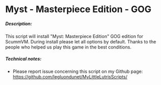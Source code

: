 # Myst - Masterpiece Edition - GOG

##### Description:
This script will install "Myst: Masterpiece Edition" GOG edition for ScummVM.
During install please let all options by default.
Thanks to the people who helped us play this game in the best conditions.

##### Technical notes:
- Please report issue concerning this script on my Github page:
https://github.com/legluondunet/MyLittleLutrisScripts/
